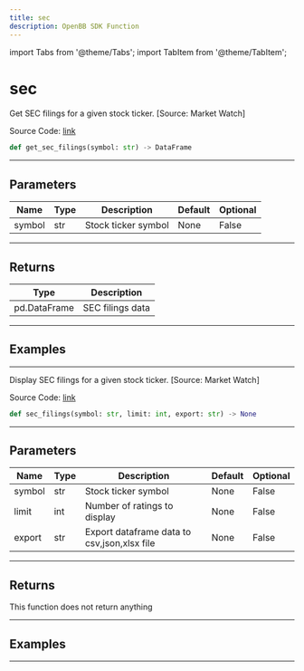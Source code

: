 ```yaml
---
title: sec
description: OpenBB SDK Function
---
```


import Tabs from '@theme/Tabs';
import TabItem from '@theme/TabItem';

# sec

<Tabs>
<TabItem value="model" label="Model" default>

Get SEC filings for a given stock ticker. [Source: Market Watch]

Source Code: [link](https://github.com/OpenBB-finance/OpenBBTerminal/tree/main/openbb_terminal/stocks/due_diligence/marketwatch_model.py#L20)

```python
def get_sec_filings(symbol: str) -> DataFrame
```
---

## Parameters

| Name | Type | Description | Default | Optional |
| ---- | ---- | ----------- | ------- | -------- |
| symbol | str | Stock ticker symbol | None | False |

---

## Returns

| Type | Description |
| ---- | ----------- |
| pd.DataFrame | SEC filings data |

---

## Examples

---



</TabItem>
<TabItem value="view" label="View">

Display SEC filings for a given stock ticker. [Source: Market Watch]

Source Code: [link](https://github.com/OpenBB-finance/OpenBBTerminal/tree/main/openbb_terminal/stocks/due_diligence/marketwatch_view.py#L15)

```python
def sec_filings(symbol: str, limit: int, export: str) -> None
```
---

## Parameters

| Name | Type | Description | Default | Optional |
| ---- | ---- | ----------- | ------- | -------- |
| symbol | str | Stock ticker symbol | None | False |
| limit | int | Number of ratings to display | None | False |
| export | str | Export dataframe data to csv,json,xlsx file | None | False |

---

## Returns

This function does not return anything

---

## Examples

---



</TabItem>
</Tabs>